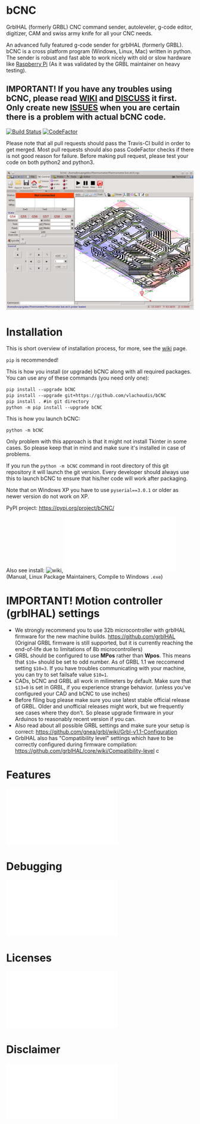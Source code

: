bCNC
====

GrblHAL (formerly GRBL) CNC command sender, autoleveler, g-code editor, digitizer, CAM
and swiss army knife for all your CNC needs.

An advanced fully featured g-code sender for grblHAL (formerly GRBL). bCNC is a cross platform program (Windows, Linux, Mac) written in python. The sender is robust and fast able to work nicely with old or slow hardware like [Raspberry Pi](http://www.openbuilds.com/threads/bcnc-and-the-raspberry-pi.3038/) (As it was validated by the GRBL maintainer on heavy testing).

## IMPORTANT! If you have any troubles using bCNC, please read [WIKI](https://github.com/vlachoudis/bCNC/wiki) and [DISCUSS](https://github.com/vlachoudis/bCNC/discussions) it first. Only create new [ISSUES](https://github.com/vlachoudis/bCNC/issues) when you are certain there is a problem with actual bCNC code.

[![Build Status](https://travis-ci.com/vlachoudis/bCNC.svg?branch=master)](https://travis-ci.com/vlachoudis/bCNC)
[![CodeFactor](https://www.codefactor.io/repository/github/vlachoudis/bcnc/badge)](https://www.codefactor.io/repository/github/vlachoudis/bcnc)

Please note that all pull requests should pass the Travis-CI build in order to get merged.
Most pull requests should also pass CodeFactor checks if there is not good reason for failure.
Before making pull request, please test your code on both python2 and python3.

![bCNC screenshot](https://raw.githubusercontent.com/vlachoudis/bCNC/doc/Screenshots/bCNC.png)

# Installation
This is short overview of installation process, for more, see the [wiki](https://github.com/vlachoudis/bCNC/wiki/Installation) page.

`pip` is recommended!

This is how you install (or upgrade) bCNC along with all required packages.
You can use any of these commands (you need only one):

    pip install --upgrade bCNC
    pip install --upgrade git+https://github.com/vlachoudis/bCNC
    pip install . #in git directory
    python -m pip install --upgrade bCNC

This is how you launch bCNC:

    python -m bCNC

Only problem with this approach is that it might not install Tkinter in some cases.
So please keep that in mind and make sure it's installed in case of problems.

If you run the `python -m bCNC` command in root directory of this git repository it will launch the git version.
Every developer should always use this to launch bCNC to ensure that his/her code will work after packaging.

Note that on Windows XP you have to use `pyserial==3.0.1` or older as newer version do not work on XP.

PyPI project: https://pypi.org/project/bCNC/

Also see install: ![wiki](https://github.com/vlachoudis/bCNC/wiki/Installation), ![docs](bCNC/docs/INSTALLATION.md) (Manual, Linux Package Maintainers, Compile to Windows `.exe`)
<!--
# Installation (Manual)
You will need the following packages to run bCNC
- tkinter the graphical toolkit for python
  Depending your python/OS it can either be already installed,
  or under the names tkinter, python3-tkinter, python-tk
- pyserial or under the name python-serial, python-pyserial
- numpy
- Optionally:
- python-imaging-tk: the PIL libraries for autolevel height map
- python-opencv: for webcam streaming on web pendant
- scipy: for 100 times faster 3D mesh slicing

Expand the directory or download it from github
and run the bCNC command

# Installation (Linux package maintainers)
- Copy `bCNC` subdirectory of this repo to `/usr/lib/python3.x/site-packages/`
- Launch using `python -m bCNC` or install bCNC.sh to /usr/bin
- Alternatively you can fetch the bCNC Python package using pip when building Linux package
  - refer to your distro, eg.: https://wiki.archlinux.org/index.php/Python_package_guidelines
  - Py2deb to build Debian package from Python package: https://pypi.org/project/py2deb/

# Installation (Compile to Windows .exe)
Note that you might probably find some precompiled .exe files on github "releases" page:
https://github.com/vlachoudis/bCNC/releases
But they might not be up to date.

This is basic example of how to compile bCNC to .exe file.
(given that you have working bCNC in the first place, eg. using `pip install bCNC`).
Go to the directory where is your bCNC installed and do the following:

    pip install pyinstaller
    pyinstaller --onefile --distpath . --hidden-import tkinter --paths lib;plugins;controllers --icon bCNC.ico --name bCNC __main__.py

This will take a minute or two. But in the end it should create `bCNC.exe`.
Also note that there is `make-exe.bat` file which will do just that for you.
This will also create rather large "build" subdirectory.
That is solely for caching purposes and you should delete it before redistributing!

If you are going to report bugs in .exe version of bCNC,
please check first if that bug occurs even when running directly in python (without .exe build).
 -->
 
# IMPORTANT! Motion controller (grblHAL) settings
- We strongly recommend you to use 32b microcontroller with grblHAL firmware for the new machine builds. https://github.com/grblHAL (Original GRBL firmware is still supported, but it is currently reaching the end-of-life due to limitations of 8b microcontrollers)
- GRBL should be configured to use **MPos** rather than **Wpos**. This means that `$10=` should be set to odd number. As of GRBL 1.1 we reccomend setting `$10=3`. If you have troubles communicating with your machine, you can try to set failsafe value `$10=1`.
- CADs, bCNC and GRBL all work in milimeters by default. Make sure that `$13=0` is set in GRBL, if you experience strange behavior. (unless you've configured your CAD and bCNC to use inches)
- Before filing bug please make sure you use latest stable official release of GRBL. Older and unofficial releases might work, but we frequently see cases where they don't. So please upgrade firmware in your Arduinos to reasonably recent version if you can.
- Also read about all possible GRBL settings and make sure your setup is correct: https://github.com/gnea/grbl/wiki/Grbl-v1.1-Configuration
- GrblHAL also has "Compatibility level" settings which have to be correctly configured during firmware compilation: https://github.com/grblHAL/core/wiki/Compatibility-level
c
# Features
![Features](bCNC/docs/FEATURES.md)
# Debugging
![Debugging](bCNC/docs/DEBUGGING.md)
# Licenses
![Licenses](bCNC/docs/LICENSES.md)
# Disclaimer
![Disclaimer](bCNC/docs/DISCLAIMER.md)
<!-- 
# Configuration
You can modify most of the parameters from the "CAM -> Config/Controller" page.
You can also enable (up to) 6-axis mode in Config section,
but bCNC restart is required for changes to take place.
Only the changes/differences from the default configuration
file will be saved in your home directory ${HOME}/.bCNC  or ~/.bCNC

The default configuration is stored on bCNC.ini in the
installation directory.

*PLEASE DO NOT CHANGE THIS FILE, IT'S GOING TO BE OVERWRITTEN ON EACH UPGRADE OF BCNC*

# Features
- simple and intuitive interface for small screens
- 3-axis and 6-axis GUI modes
- import/export **g-code**, **dxf** and **svg** files
- 3D mesh slicing **stl** and **ply** files
- fast g-code sender (works nicely on RPi and old hardware)
- workspace configuration (G54..G59 commands)
- user configurable buttons
- g-code **function evaluation** with run time expansion
- feed override during the running for fine tuning
- Easy probing:
  - simple probing
  - center finder with a probing ring
  - **auto leveling**, Z-probing and auto leveling by altering the g-code during
    sending (or permanently autoleveling the g-code file).
  - height color map display
  - create g-code by jogging and recording points (can even use camera for this)
  - **manual tool change** expansion and automatic tool length probing
  - **canned cycles** expansion
- Various Tools:
  - user configurable database of materials, endmills, stock
  - properties database of materials, stock, end mills etc..
  - basic **CAM** features (profiling, pocketing, drilling, flat/helical/ramp cutting, thread milling, cutout tabs, drag knife)
  - User g-code plugins:
    - bowl generator
    - finger joint box generator
    - simple spur gear generator
    - spirograph generator
    - surface flatten
    - play melody from MIDI file using stepper motor frequency
    - ...
- G-Code editor and display
    - graphical display of the g-code, and workspace
    - graphically moving and editing g-code
    - reordering code and **rapid motion optimization**
    - moving, rotating, mirroring the g-code
- Web pendant to be used via smart phones

# Debugging
You can log serial communication by changing the port to something like:

    spy:///dev/ttyUSB0?file=serial_log.txt&raw
    spy://COM1?file=serial_log.txt&raw

If a file isn't specified, the log is written to stderr.
The 'raw' option outputs the data directly, instead of creating a hex dump.
Further documentation is available at: https://pyserial.readthedocs.io/en/latest/url_handlers.html#spy

# Disclaimer
  The software is made available "AS IS". It seems quite stable, but it is in
  an early stage of development.  Hence there should be plenty of bugs not yet
  spotted. Please use/try it with care, I don't want to be liable if it causes
  any damage :)
-->
